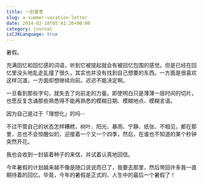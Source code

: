 ```yaml
---
title: 一封夏季
slug: a-summer-vacation-letter
date: 2014-02-18T05:41:26+00:00
category: journal
isCJKLanguage: true
---
```

暑假。

充满回忆和回忆感的词语，听到它被提起就会有被回忆包围的感觉。但是已经在回忆里没头地乱走乱撞了很久，其实也并没有找到自己想要的东西。一方面是很喜欢这样沉湎，一方面却想继续向前。迟迟不能决定啊。

一旦看到那些字句，就失去了向前走的力量。即使明白只是薄薄一层时间的切片，也愿反复念诵那些熟悉得不能再熟悉的模糊日期、模糊地点、模糊言语。

因为自己是过于「理想化」的吗···

不过不管自己的状态怎样糟糕，树叶、阳光、暴雨、宁静、纸张、不相见，都在那里，总也不会惊醒似的，迎接着一个又一个四季，然后，在谁也不知道的某个秒钟突然开花。

我也会收到一封装着种子的来信，并试着认真地回信。

今年暑假的计划越来越不像是随口说说而已了，我要去那里，然后带回许多我一直期待着的回忆。毕竟，今年的暑假是正式的、人生中的最后一个暑假了！